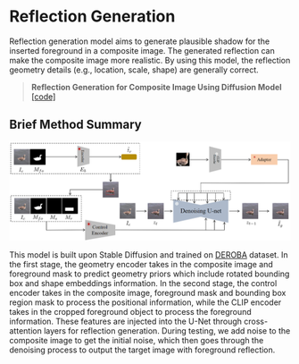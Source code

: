 # Reflection Generation

Reflection generation model aims to generate plausible shadow for the inserted foreground in a composite image. The generated reflection can make the composite image more realistic. By using this model, the reflection geometry details (e.g., location, scale, shape) are generally correct.

> **Reflection Generation for Composite Image Using Diffusion Model**  [[code]](https://github.com/bcmi/Object-Reflection-Generation-Dataset-DEROBA)<br>  
>

## Brief Method Summary

![reflection_model](../resources/reflection_model.png)
 
This model is built upon Stable Diffusion and trained on [DEROBA](https://github.com/bcmi/Object-Reflection-Generation-Dataset-DEROBA) dataset. In the first stage, the geometry encoder takes in the composite image and foreground mask to predict geometry priors which include rotated bounding box and shape embeddings information. In the second stage, the control encoder takes in the composite image, foreground mask and bounding box region mask to process the positional information, while the CLIP encoder takes in the cropped foreground object to process the foreground information. These features are injected into the U-Net through cross-attention layers for reflection generation. During testing, we add noise to the composite image to get the initial noise, which then goes through the denoising process to output the target image with foreground reflection.
